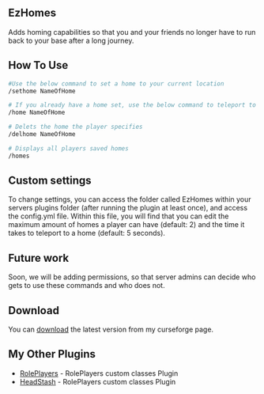 ## EzHomes
Adds homing capabilities so that you and your friends no longer have to run back to your base after a long journey.

## How To Use

```bash
#Use the below command to set a home to your current location
/sethome NameOfHome

# If you already have a home set, use the below command to teleport to it
/home NameOfHome

# Delets the home the player specifies
/delhome NameOfHome

# Displays all players saved homes
/homes
```

## Custom settings
To change settings, you can access the folder called EzHomes within your servers plugins folder (after running the plugin at least once), and access the config.yml file. Within this file, you will find that you can edit  the maximum amount of homes a player can have (default: 2) and the time it takes to teleport to a home (default: 5 seconds).

## Future work
Soon, we will be adding permissions, so that server admins can decide who gets to use these commands and who does not.

## Download

You can [download](https://legacy.curseforge.com/minecraft/bukkit-plugins/ezhomes) the latest version from my curseforge page.

## My Other Plugins

- [RolePlayers](https://github.com/Kasej01/RolePlayers) - RolePlayers custom classes Plugin
- [HeadStash](https://github.com/Kasej01/HeadStash) - RolePlayers custom classes Plugin
